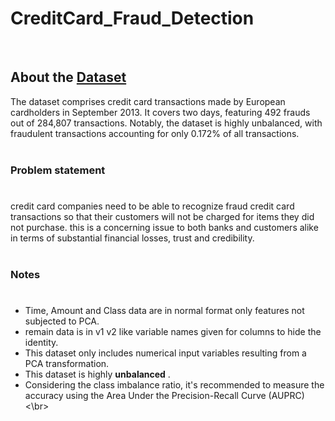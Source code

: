 # CreditCard_Fraud_Detection
</br>

## About the [Dataset](https://www.kaggle.com/code/prashantkumarsundge/credit-card-fraud-detection-pam)

The dataset comprises credit card transactions made by European cardholders in September 2013. It covers two days, featuring 492 frauds out of 284,807 transactions. Notably, the dataset is highly unbalanced, with fraudulent transactions accounting for only 0.172% of all transactions.
</br>
</br>
  ### Problem statement
#
credit card companies need to be able to recognize fraud credit card transactions so that their customers will not be charged for items they did not purchase.
this is a concerning issue to both banks and customers alike in terms of substantial financial losses, trust and credibility.
</br>
</br>

  ### Notes
#
  - Time, Amount and Class data are in normal format only features not subjected to PCA.
  - remain data is in v1 v2 like variable names given for columns to hide the identity.
  - This dataset only includes numerical input variables resulting from a PCA transformation.
  - This dataset is highly **unbalanced** .
  - Considering the class imbalance ratio, it's recommended to measure the accuracy using the Area Under the Precision-Recall Curve (AUPRC)<\br>

